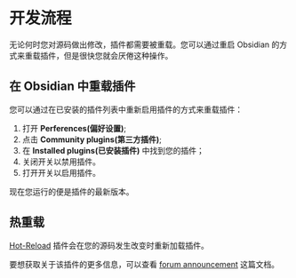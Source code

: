 <!--
 * @Author: luhaifeng666 youzui@hotmail.com
 * @Date: 2022-08-07 11:00:59
 * @LastEditors: luhaifeng666
 * @LastEditTime: 2022-08-10 14:41:10
 * @Description: 
-->
# 开发流程

无论何时您对源码做出修改，插件都需要被重载。您可以通过重启 Obsidian 的方式来重载插件，但是很快您就会厌倦这种操作。

## 在 Obsidian 中重载插件

您可以通过在已安装的插件列表中重新启用插件的方式来重载插件：

1. 打开 **Perferences(偏好设置)**;
2. 点击 **Community plugins(第三方插件)**;
3. 在 **Installed plugins(已安装插件)** 中找到您的插件；
4. 关闭开关以禁用插件。
5. 打开开关以启用插件。

现在您运行的便是插件的最新版本。

## 热重载

[Hot-Reload](https://github.com/pjeby/hot-reload) 插件会在您的源码发生改变时重新加载插件。

要想获取关于该插件的更多信息，可以查看 [forum announcement](https://forum.obsidian.md/t/plugin-release-for-developers-hot-reload-the-plugin-s-youre-developing/12185) 这篇文档。
